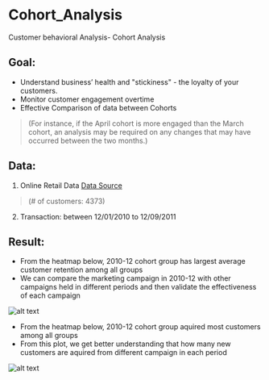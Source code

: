 # Cohort_Analysis
Customer behavioral Analysis- Cohort Analysis
## Goal:

* Understand business’ health and "stickiness" - the loyalty of your customers.
* Monitor customer engagement overtime
* Effective Comparison of data between Cohorts 

>(For instance, if the April cohort is more engaged than the March cohort, an analysis may be required on any changes that may have occurred between the two months.)

## Data:
1. Online Retail Data [Data Source](https://archive.ics.uci.edu/ml/datasets/online+retail)

> (# of customers: 4373)

2. Transaction: between 12/01/2010 to 12/09/2011

## Result:

* From the heatmap below, 2010-12 cohort group has largest average customer retention among all groups
* We can compare the marketing campaign in 2010-12 with other campaigns held in different periods and then validate the effectiveness of each campaign

![alt text](https://github.com/ejjan/Cohort_Analysis_Python/blob/master/cohort_%25.png)

* From the heatmap below, 2010-12 cohort group aquired most customers among all groups 
* From this plot, we get better understanding that how many new customers are aquired from different campaign in each period

![alt text](https://github.com/ejjan/Cohort_Analysis_Python/blob/master/cohort_abs.png)
